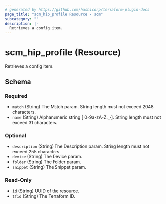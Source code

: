 ```yaml
---
# generated by https://github.com/hashicorp/terraform-plugin-docs
page_title: "scm_hip_profile Resource - scm"
subcategory: ""
description: |-
  Retrieves a config item.
---
```


# scm_hip_profile (Resource)

Retrieves a config item.



<!-- schema generated by tfplugindocs -->
## Schema

### Required

- `match` (String) The Match param. String length must not exceed 2048 characters.
- `name` (String) Alphanumeric string [ 0-9a-zA-Z._-]. String length must not exceed 31 characters.

### Optional

- `description` (String) The Description param. String length must not exceed 255 characters.
- `device` (String) The Device param.
- `folder` (String) The Folder param.
- `snippet` (String) The Snippet param.

### Read-Only

- `id` (String) UUID of the resource.
- `tfid` (String) The Terraform ID.

